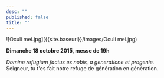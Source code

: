 ```yaml
---
desc: ""
published: false
title: ""
---
```


![Oculi mei.jpg]({{site.baseurl}}/images/Oculi mei.jpg)

**Dimanche 18 octobre 2015, messe de 19h**

*Domine refugium factus es nobis, a generatione et progenie.*  
Seigneur, tu t'es fait notre refuge de génération en génération.


